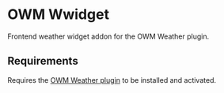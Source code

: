 # OWM Wwidget

Frontend weather widget addon for the OWM Weather plugin.

## Requirements

Requires the [OWM Weather plugin](https://github.com/uwejacobs/owm-weather) to be installed and activated.
